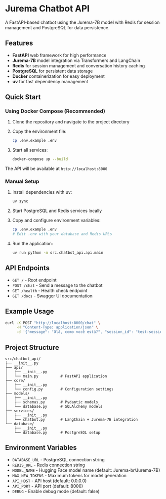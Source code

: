 # Jurema Chatbot API

A FastAPI-based chatbot using the Jurema-7B model with Redis for session management and PostgreSQL for data persistence.

## Features

- **FastAPI** web framework for high performance
- **Jurema-7B** model integration via Transformers and LangChain
- **Redis** for session management and conversation history caching
- **PostgreSQL** for persistent data storage
- **Docker** containerization for easy deployment
- **uv** for fast dependency management

## Quick Start

### Using Docker Compose (Recommended)

1. Clone the repository and navigate to the project directory

2. Copy the environment file:
   ```bash
   cp .env.example .env
   ```

3. Start all services:
   ```bash
   docker-compose up --build
   ```

The API will be available at `http://localhost:8000`

### Manual Setup

1. Install dependencies with uv:
   ```bash
   uv sync
   ```

2. Start PostgreSQL and Redis services locally

3. Copy and configure environment variables:
   ```bash
   cp .env.example .env
   # Edit .env with your database and Redis URLs
   ```

4. Run the application:
   ```bash
   uv run python -m src.chatbot_api.api.main
   ```

## API Endpoints

- `GET /` - Root endpoint
- `POST /chat` - Send a message to the chatbot
- `GET /health` - Health check endpoint
- `GET /docs` - Swagger UI documentation

## Example Usage

```bash
curl -X POST "http://localhost:8000/chat" \
     -H "Content-Type: application/json" \
     -d '{"message": "Olá, como você está?", "session_id": "test-session"}'
```

## Project Structure

```
src/chatbot_api/
├── __init__.py
├── api/
│   ├── __init__.py
│   └── main.py          # FastAPI application
├── core/
│   ├── __init__.py
│   └── config.py        # Configuration settings
├── models/
│   ├── __init__.py
│   ├── schemas.py       # Pydantic models
│   └── database.py      # SQLAlchemy models
├── services/
│   ├── __init__.py
│   └── chatbot.py       # LangChain + Jurema-7B integration
└── database/
    ├── __init__.py
    └── database.py      # PostgreSQL setup
```

## Environment Variables

- `DATABASE_URL` - PostgreSQL connection string
- `REDIS_URL` - Redis connection string
- `MODEL_NAME` - Hugging Face model name (default: Jurema-br/Jurema-7B)
- `MAX_NEW_TOKENS` - Maximum tokens for model generation
- `API_HOST` - API host (default: 0.0.0.0)
- `API_PORT` - API port (default: 8000)
- `DEBUG` - Enable debug mode (default: false)